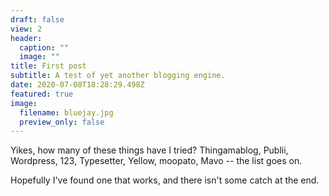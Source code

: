```yaml
---
draft: false
view: 2
header:
  caption: ""
  image: ""
title: First post
subtitle: A test of yet another blogging engine.
date: 2020-07-08T18:28:29.498Z
featured: true
image:
  filename: bluejay.jpg
  preview_only: false
---
```

Yikes, how many of these things have I tried? Thingamablog, Publii, Wordpress, 123, Typesetter, Yellow, moopato, Mavo -- the list goes on.



Hopefully I've found one that works, and there isn't some catch at the end.